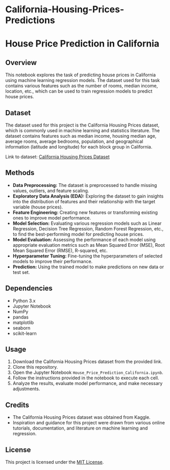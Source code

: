 # California-Housing-Prices-Predictions
# House Price Prediction in California

## Overview
This notebook explores the task of predicting house prices in California using machine learning regression models. The dataset used for this task contains various features such as the number of rooms, median income, location, etc., which can be used to train regression models to predict house prices.

## Dataset
The dataset used for this project is the California Housing Prices dataset, which is commonly used in machine learning and statistics literature. The dataset contains features such as median income, housing median age, average rooms, average bedrooms, population, and geographical information (latitude and longitude) for each block group in California.

Link to dataset: [California Housing Prices Dataset](https://www.kaggle.com/camnugent/california-housing-prices)

## Methods
- **Data Preprocessing:** The dataset is preprocessed to handle missing values, outliers, and feature scaling.
- **Exploratory Data Analysis (EDA):** Exploring the dataset to gain insights into the distribution of features and their relationship with the target variable (house prices).
- **Feature Engineering:** Creating new features or transforming existing ones to improve model performance.
- **Model Selection:** Evaluating various regression models such as Linear Regression, Decision Tree Regression, Random Forest Regression, etc., to find the best-performing model for predicting house prices.
- **Model Evaluation:** Assessing the performance of each model using appropriate evaluation metrics such as Mean Squared Error (MSE), Root Mean Squared Error (RMSE), R-squared, etc.
- **Hyperparameter Tuning:** Fine-tuning the hyperparameters of selected models to improve their performance.
- **Prediction:** Using the trained model to make predictions on new data or test set.

## Dependencies
- Python 3.x
- Jupyter Notebook
- NumPy
- pandas
- matplotlib
- seaborn
- scikit-learn

## Usage
1. Download the California Housing Prices dataset from the provided link.
2. Clone this repository.
3. Open the Jupyter Notebook `House_Price_Prediction_California.ipynb`.
4. Follow the instructions provided in the notebook to execute each cell.
5. Analyze the results, evaluate model performance, and make necessary adjustments.

## Credits
- The California Housing Prices dataset was obtained from Kaggle.
- Inspiration and guidance for this project were drawn from various online tutorials, documentation, and literature on machine learning and regression.

## License
This project is licensed under the [MIT License](LICENSE).
